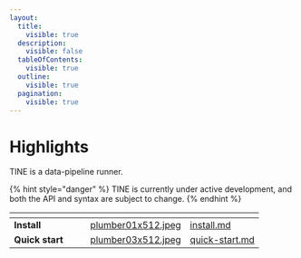 ```yaml
---
layout:
  title:
    visible: true
  description:
    visible: false
  tableOfContents:
    visible: true
  outline:
    visible: true
  pagination:
    visible: true
---
```


# Highlights

TINE is a data-pipeline runner.&#x20;

{% hint style="danger" %}
TINE is currently under active development, and both the API and syntax are subject to change.
{% endhint %}



<table data-card-size="large" data-view="cards"><thead><tr><th></th><th data-hidden></th><th data-hidden></th><th data-hidden data-card-cover data-type="files"></th><th data-hidden data-card-target data-type="content-ref"></th></tr></thead><tbody><tr><td><strong>Install</strong></td><td></td><td></td><td><a href=".gitbook/assets/plumber01x512.jpeg">plumber01x512.jpeg</a></td><td><a href="tine/install.md">install.md</a></td></tr><tr><td><strong>Quick start</strong></td><td></td><td></td><td><a href=".gitbook/assets/plumber03x512.jpeg">plumber03x512.jpeg</a></td><td><a href="getting-started/quick-start.md">quick-start.md</a></td></tr></tbody></table>


